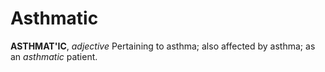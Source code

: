 # Asthmatic

**ASTHMAT'IC**, _adjective_ Pertaining to asthma; also affected by asthma; as an _asthmatic_ patient.